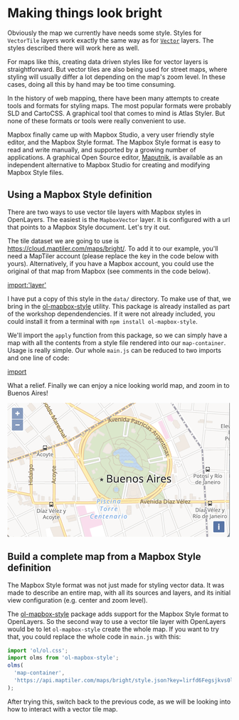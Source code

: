 # Making things look bright

Obviously the map we currently have needs some style. Styles for `VectorTile` layers work exactly the same way as for [`Vector`](../vector/style.md) layers. The styles described there will work here as well.

For maps like this, creating data driven styles like for vector layers is straightforward. But vector tiles are also being used for street maps, where styling will usually differ a lot depending on the map's zoom level. In these cases, doing all this by hand may be too time consuming.

In the history of web mapping, there have been many attempts to create tools and formats for styling maps. The most popular formats were probably SLD and CartoCSS. A graphical tool that comes to mind is Atlas Styler. But none of these formats or tools were really convenient to use.

Mapbox finally came up with Mapbox Studio, a very user friendly style editor, and the Mapbox Style format. The Mapbox Style format is easy to read and write manually, and supported by a growing number of applications. A graphical Open Source editor, [Maputnik](https://maputnik.github.io/), is available as an independent alternative to Mapbox Studio for creating and modifying Mapbox Style files.

## Using a Mapbox Style definition

There are two ways to use vector tile layers with Mapbox styles in OpenLayers. The easiest is the `MapboxVector` layer. It is configured with a url that points to a Mapbox Style document. Let's try it out.

The tile dataset we are going to use is https://cloud.maptiler.com/maps/bright/. To add it to our example, you'll need a MapTiler account (please replace the key in the code below with yours). Alternatively, if you have a Mapbox account, you could use the original of that map from Mapbox (see comments in the code below).

[import:'layer'](../../../src/en/examples/vectortile/bright.js)

I have put a copy of this style in the `data/` directory. To make use of that, we bring in the [ol-mapbox-style](https://npmjs.com/package/ol-mapbox/style) utility. This package is already installed as part of the workshop dependendencies.  If it were not already included, you could install it from a terminal with `npm install ol-mapbox-style`.

We'll import the `apply` function from this package, so we can simply have a map with all the contents from a style file rendered into our `map-container`. Usage is really simple. Our whole `main.js` can be reduced to two imports and one line of code:

[import](../../../src/en/examples/vectortile/bright.js)

What a relief. Finally we can enjoy a nice looking world map, and zoom in to Buenos Aires!

![A bright map of Buenos Aires](bright.png)

## Build a complete map from a Mapbox Style definition

The Mapbox Style format was not just made for styling vector data. It was made to describe an entire map, with all its sources and layers, and its initial view configuration (e.g. center and zoom level).

The [ol-mapbox-style](https://npmjs.com/package/ol-mapbox-style/) package adds support for the Mapbox Style format to OpenLayers. So the second way to use a vector tile layer with OpenLayers would be to let `ol-mapbox-style` create the whole map. If you want to try that, you could replace the whole code in `main.js` with this:
```js
import 'ol/ol.css';
import olms from 'ol-mapbox-style';
olms(
  'map-container',
  'https://api.maptiler.com/maps/bright/style.json?key=lirfd6Fegsjkvs0lshxe'
);
```
After trying this, switch back to the previous code, as we will be looking into how to interact with a vector tile map.